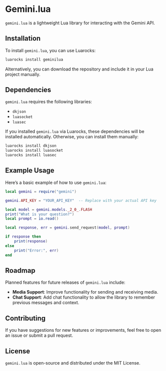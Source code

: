 # Gemini.lua

`gemini.lua` is a lightweight Lua library for interacting with the Gemini API.

## Installation

To install `gemini.lua`, you can use Luarocks:

```sh
luarocks install geminilua
```

Alternatively, you can download the repository and include it in your Lua project manually.

## Dependencies

`gemini.lua` requires the following libraries:

- `dkjson`
- `luasocket`
- `luasec`

If you installed `gemini.lua` via Luarocks, these dependencies will be installed automatically. Otherwise, you can install them manually:

```sh
luarocks install dkjson
luarocks install luasocket
luarocks install luasec
```

## Example Usage

Here’s a basic example of how to use `gemini.lua`:

```lua
local gemini = require("gemini")

gemini.API_KEY = "YOUR_API_KEY"  -- Replace with your actual API key

local model = gemini.models._2_0_.FLASH
print("What is your question?")
local prompt = io.read()

local response, err = gemini.send_request(model, prompt)

if response then
    print(response)
else
    print("Error:", err)
end
```

## Roadmap

Planned features for future releases of `gemini.lua` include:
- **Media Support**: Improve functionality for sending and receiving media.
- **Chat Support**: Add chat functionality to allow the library to remember previous messages and context.

## Contributing

If you have suggestions for new features or improvements, feel free to open an issue or submit a pull request.

## License

`gemini.lua` is open-source and distributed under the MIT License.

